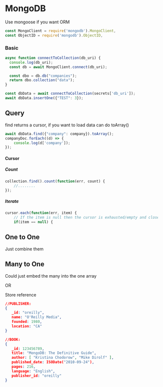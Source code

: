 # MongoDB

Use mongoose if you want ORM 

```js
const MongoClient = require('mongodb').MongoClient,
const ObjectID = require('mongodb').ObjectID,
```

### Basic

```js
async function connectToCollection(db_uri) {
  console.log(db_uri);
  const db = await MongoClient.connect(db_uri);

  const dbo = db.db("companies");
  return dbo.collection("data");
}

const dbData = await connectToCollection(secrets['db_uri']);
await dbData.insertOne({"TEST": 3});
```

## Query

find returns a cursor, if you want to load data can do toArray()

```js
await dbData.find({"company": company}).toArray();
companyDoc.forEach((d) => {
    console.log(d['company']);
});
```

#### Cursor

##### Count

```js
collection.find().count(function(err, count) {
    //........
});
```

##### Iterate

```js
cursor.each(function(err, item) {
    // If the item is null then the cursor is exhausted/empty and closed
    if(item == null) {
```

## One to One

Just combine them 

## Many to One

Could just embed the many into the one array

OR

Store reference

```json
//PUBLISHER:
{
   _id: "oreilly",
   name: "O'Reilly Media",
   founded: 1980,
   location: "CA"
}

//BOOK:
{
   _id: 123456789,
   title: "MongoDB: The Definitive Guide",
   author: [ "Kristina Chodorow", "Mike Dirolf" ],
   published_date: ISODate("2010-09-24"),
   pages: 216,
   language: "English",
   publisher_id: "oreilly"
}
```

